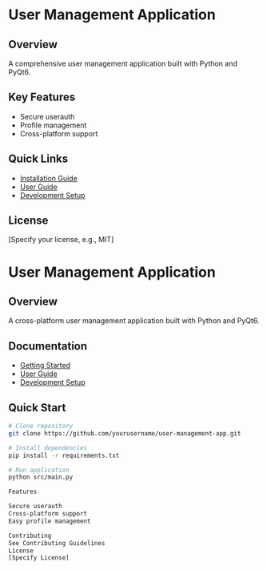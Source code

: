 # User Management Application

## Overview
A comprehensive user management application built with Python and PyQt6.

## Key Features
- Secure userauth
- Profile management
- Cross-platform support

## Quick Links
- [Installation Guide](getting_started/installation.md)
- [User Guide](user_guide/features.md)
- [Development Setup](development/setup.md)

## License
[Specify your license, e.g., MIT]

# User Management Application

## Overview
A cross-platform user management application built with Python and PyQt6.

## Documentation
- [Getting Started](docs/getting_started/installation.md)
- [User Guide](docs/user_guide/features.md)
- [Development Setup](docs/development/setup.md)

## Quick Start
```bash
# Clone repository
git clone https://github.com/yourusername/user-management-app.git

# Install dependencies
pip install -r requirements.txt

# Run application
python src/main.py

Features

Secure userauth
Cross-platform support
Easy profile management

Contributing
See Contributing Guidelines
License
[Specify License]
